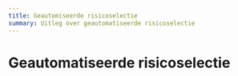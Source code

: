 ```yaml
---
title: Geautomiseerde risicoselectie 
summary: Uitleg over geautomatiseerde risicoselectie 
---
```


# Geautomatiseerde risicoselectie